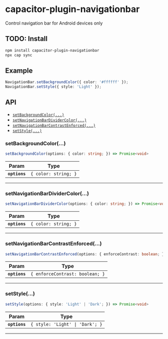 # capacitor-plugin-navigationbar

Control navigation bar for Android devices only

## TODO: Install

```bash
npm install capacitor-plugin-navigationbar
npx cap sync
```

## Example

```typescript
NavigationBar.setBackgroundColor({ color: '#ffffff' });
NavigationBar.setStyle({ style: 'Light' });
```

## API

<docgen-index>

- [`setBackgroundColor(...)`](#setbackgroundcolor)
- [`setNavigationBarDividerColor(...)`](#setnavigationbardividercolor)
- [`setNavigationBarContrastEnforced(...)`](#setnavigationbarcontrastenforced)
- [`setStyle(...)`](#setstyle)

</docgen-index>

<docgen-api>
<!--Update the source file JSDoc comments and rerun docgen to update the docs below-->

### setBackgroundColor(...)

```typescript
setBackgroundColor(options: { color: string; }) => Promise<void>
```

| Param         | Type                            |
| ------------- | ------------------------------- |
| **`options`** | <code>{ color: string; }</code> |

---

### setNavigationBarDividerColor(...)

```typescript
setNavigationBarDividerColor(options: { color: string; }) => Promise<void>
```

| Param         | Type                            |
| ------------- | ------------------------------- |
| **`options`** | <code>{ color: string; }</code> |

---

### setNavigationBarContrastEnforced(...)

```typescript
setNavigationBarContrastEnforced(options: { enforceContrast: boolean; }) => Promise<void>
```

| Param         | Type                                       |
| ------------- | ------------------------------------------ |
| **`options`** | <code>{ enforceContrast: boolean; }</code> |

---

### setStyle(...)

```typescript
setStyle(options: { style: 'Light' | 'Dark'; }) => Promise<void>
```

| Param         | Type                                       |
| ------------- | ------------------------------------------ |
| **`options`** | <code>{ style: 'Light' \| 'Dark'; }</code> |

---

</docgen-api>
